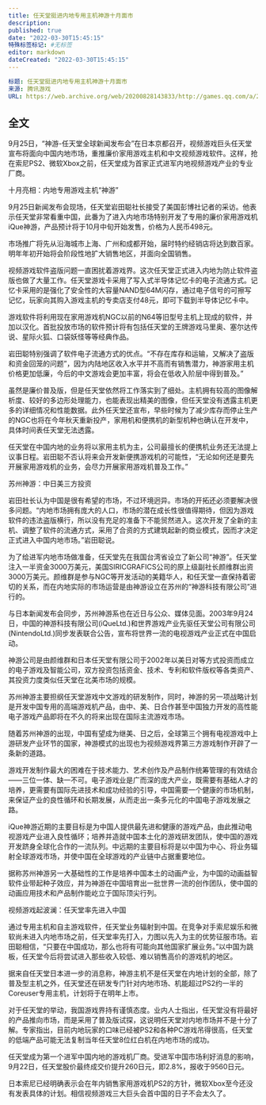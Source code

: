 ```yaml
---
title: 任天堂挺进内地专用主机神游十月面市
description:
published: true
date: "2022-03-30T15:45:15"
特殊标签标记: #无标签
editor: markdown
dateCreated: "2022-03-30T15:45:15"
---
```


```YAML
标题: 任天堂挺进内地专用主机神游十月面市
来源: 腾讯游戏
URL: https://web.archive.org/web/20200828143833/http://games.qq.com/a/20031227/000035.htm
```

## 全文

9月25日，“神游-任天堂全球新闻发布会”在日本京都召开，视频游戏巨头任天堂宣布将面向中国内地市场，重推廉价家用游戏主机和中文视频游戏软件。这样，抢在索尼PS2、微软Xbox之前，任天堂成为首家正式进军内地视频游戏产业的专业厂商。

十月亮相：内地专用游戏主机“神游”

9月25日新闻发布会现场，任天堂岩田聪社长接受了美国彭博社记者的采访。他表示任天堂非常看重中国，此番为了进入内地市场特别开发了专用的廉价家用游戏机iQue神游，产品预计将于10月中旬开始发售，价格为人民币498元。

市场推广将先从沿海城市上海、广州和成都开始，届时特约经销店将达到数百家。明年年初开始将会阶段性地扩大销售地区，并面向全国销售。

视频游戏软件盗版问题一直困扰着游戏界。这次任天堂正式进入内地为防止软件盗版也做了大量工作。任天堂游戏卡采用了写入式半导体记忆卡的电子流通方式。记忆卡采用的是强化了安全性的大容量NAND型64M闪存，通过电子信号的可擦写记忆，玩家向其购入游戏主机的专卖店支付48元，即可下载到半导体记忆卡中。

游戏软件将利用现在家用游戏机NGC以前的N64等旧型号主机上现成的软件，并加以汉化。首批投放市场的软件预计将有包括任天堂的王牌游戏马里奥、塞尔达传说、星际火狐、口袋妖怪等等经典作品。

岩田聪特别强调了软件电子流通方式的优点。“不存在库存和运输，又解决了盗版和资金回笼的问题”，因为内陆地区收入水平并不高而有销售潜力，神游家用主机价格更加低廉，今后的中文游戏会更加丰富，将会在低收入阶层中得到普及。”

虽然是廉价普及版，但是任天堂依然将工作落实到了细处。主机拥有较高的图像解析度、较好的多边形处理能力，也能表现出精美的图像，但任天堂没有透露主机更多的详细情况和性能数据。此外任天堂还宣布，早些时候为了减少库存而停止生产的NGC也将在今年秋天重新投产，家用机和便携机的新型机种也确认在开发中，具体时间表任天堂无法透露。

任天堂在中国内地的业务将以家用主机为主，公司最擅长的便携机业务还无法提上议事日程。岩田聪不否认将来会开发新便携游戏机的可能性，“无论如何还是要先开展家用游戏机的业务，会尽力开展家用游戏机普及工作。”

苏州神游：中日美三方投资

岩田社长认为中国是很有希望的市场，不过环境迥异。市场的开拓还必须要解决很多问题。“内地市场拥有庞大的人口，市场的潜在成长性很值得期待，但因为游戏软件的违法盗版横行，所以没有充足的准备下不能贸然进入。这次开发了全新的主机、调整了软件的流通方式，采用了合资的方式建筑起新的商业模式，因而才决定正式进入中国内地市场。”岩田聪说。

为了给进军内地市场做准备，任天堂先在我国台湾省设立了新公司“神游”。任天堂注入一半资金3000万美元，美国SIRICGRAFICS公司的原上级副社长颜维群出资3000万美元。颜维群是参与NGC等开发活动的美籍华人，和任天堂一直保持着密切的关系，而在内地实际的市场运营是由神游设立在苏州的“神游科技有限公司”进行的。

与日本新闻发布会同步，苏州神游系也在近日与公众、媒体见面。2003年9月24日，中国的神游科技有限公司(iQueLtd.)和世界游戏产业先驱任天堂公司有限公司(NintendoLtd.)同步发表联合公告，宣布将世界一流的电视游戏产业正式在中国启动。

神游公司是由颜维群和日本任天堂有限公司于2002年以美日对等方式投资而成立的电子游戏及智能公司，双方投资包括资金、技术、专利和软件版权等各类资产、其投资力度类似任天堂在北美市场的规模。

苏州神游主要担纲任天堂游戏中文游戏的研发制作，同时，神游的另一项战略计划是开发中国专用的高端游戏机产品，由中、美、日合作甚至中国独力开发的高性能电子游戏产品即将在不久的将来出现在国际主流游戏市场。

随着苏州神游的出现，中国有望成为继美、日之后，全球第三个拥有电视游戏中上游研发产业环节的国家，神游模式的出现也为视频游戏界第三方游戏制作开辟了一条新的道路。

游戏开发制作最大的困难在于技术能力、艺术创作及产品制作统筹管理的有效结合——三位一体、缺一不可。电子游戏业是广而深的庞大产业，既需要有基础人才的培养，更需要有国际先进技术和成功经验的引导，中国需要一个健康的市场机制，来保证产业的良性循环和长期发展，从而走出一条多元化的中国电子游戏发展之路。

iQue神游近期的主要目标是为中国人提供最先进和健康的游戏产品，由此推动电视游戏产业进入良性循环；培养并造就中国本土化的游戏研发团队，使中国的游戏开发跻身全球化合作的一流队列。中远期的主要目标将是以中国为中心、将业务辐射全球游戏市场，并使中国在全球游戏的产业链中占据重要地位。

据称苏州神游另一大基础性的工作是培养中国本土的动画产业，为中国的动画益智软件业带起种子效应，并为神游在中国培育出一批世界一流的创作团队，使中国的动画应用技术和产品制作能屹立于国际顶尖行列。

视频游戏起波澜：任天堂率先进入中国

通过专用主机和自主游戏软件，任天堂业务辐射到中国。在竞争对手索尼娱乐和微软尚未进入内地市场之前，任天堂率先打入，力图以先入为主的优势征服市场。岩田聪相信，“只要在中国成功，那么也将有可能向其他国家扩展业务。”以中国为跳板，任天堂今后将尝试进入那些收入较低、难以销售高价的游戏机的地区。

据来自任天堂日本进一步的消息称，神游主机不是任天堂在内地计划的全部，除了普及型主机之外，任天堂还在研发专门针对内地市场、机能超过PS2约一半的Coreuser专用主机，计划将于在明年上市。

对于任天堂的举动，我国游戏界持有谨慎态度。业内人士指出，任天堂没有将最好的产品推向市场，而是采用了普及版试探，这说明任天堂对内地市场并不是十分了解。专家指出，目前内地玩家的口味已经被PS2和各种PC游戏吊得很高，任天堂的低端产品可能无法复制当年任天堂8位红白机在内地市场的成功。

任天堂成为第一个进军中国内地的游戏机厂商。受进军中国市场利好消息的影响，9月22日，任天堂股价最终成交价提升260日元，即2.8%，报收于9560日元。

日本索尼已经明确表示会在年内销售家用游戏机PS2的方针，微软Xbox至今还没有发表具体的计划。相信视频游戏三大巨头会首中国的日子不会太久了。
